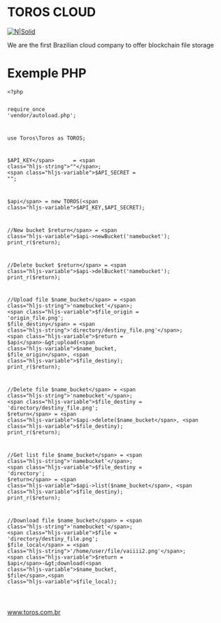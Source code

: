 <h1 class="code-line" data-line-start=0 data-line-end=1 ><a id="TOROS_CLOUD_0"></a>TOROS CLOUD</h1>
<p class="has-line-data" data-line-start="2" data-line-end="3"><a href="https://toros.com.br"><img src="https://www.toros.com.br/assets/images/toros2.png" alt="N|Solid"></a></p>
<p class="has-line-data" data-line-start="4" data-line-end="5">We are the first Brazilian cloud company to offer blockchain file storage</p>
<h1 class="code-line" data-line-start=6 data-line-end=7 ><a id="Exemple_PHP_6"></a>Exemple PHP</h1>
<pre><code class="has-line-data" data-line-start="9" data-line-end="54" class="language-sh">&lt;?php

require_once  <span class="hljs-string">'vendor/autoload.php'</span>;

use Toros\Toros as TOROS;

<span class="hljs-variable">$API_KEY</span>      = <span class="hljs-string">""</span>;
<span class="hljs-variable">$API_SECRET</span>   = <span class="hljs-string">""</span>;

<span class="hljs-variable">$api</span> = new TOROS(<span class="hljs-variable">$API_KEY</span>,<span class="hljs-variable">$API_SECRET</span>);

//New bucket
<span class="hljs-variable">$return</span> = <span class="hljs-variable">$api</span>-&gt;newBucket(<span class="hljs-string">'namebucket'</span>);
<span class="hljs-built_in">print</span>_r(<span class="hljs-variable">$return</span>);

//Delete bucket
<span class="hljs-variable">$return</span> = <span class="hljs-variable">$api</span>-&gt;delBucket(<span class="hljs-string">'namebucket'</span>);
<span class="hljs-built_in">print</span>_r(<span class="hljs-variable">$return</span>);

//Upload file
<span class="hljs-variable">$name_bucket</span> = <span class="hljs-string">'namebucket'</span>;
<span class="hljs-variable">$file_origin</span> = <span class="hljs-string">'origin_file.png'</span>;
<span class="hljs-variable">$file_destiny</span> = <span class="hljs-string">'directory/destiny_file.png'</span>;
<span class="hljs-variable">$return</span> = <span class="hljs-variable">$api</span>-&gt;upload(<span class="hljs-variable">$name_bucket</span>, <span class="hljs-variable">$file_origin</span>, <span class="hljs-variable">$file_destiny</span>);
<span class="hljs-built_in">print</span>_r(<span class="hljs-variable">$return</span>);

//Delete file
<span class="hljs-variable">$name_bucket</span> = <span class="hljs-string">'namebucket'</span>;
<span class="hljs-variable">$file_destiny</span> = <span class="hljs-string">'directory/destiny_file.png'</span>;
<span class="hljs-variable">$return</span> = <span class="hljs-variable">$api</span>-&gt;delete(<span class="hljs-variable">$name_bucket</span>, <span class="hljs-variable">$file_destiny</span>);
<span class="hljs-built_in">print</span>_r(<span class="hljs-variable">$return</span>);

//Get list file
<span class="hljs-variable">$name_bucket</span> = <span class="hljs-string">'namebucket'</span>;
<span class="hljs-variable">$file_destiny</span> = <span class="hljs-string">'directory'</span>;
<span class="hljs-variable">$return</span> = <span class="hljs-variable">$api</span>-&gt;list(<span class="hljs-variable">$name_bucket</span>, <span class="hljs-variable">$file_destiny</span>);
<span class="hljs-built_in">print</span>_r(<span class="hljs-variable">$return</span>);

//Download file
<span class="hljs-variable">$name_bucket</span> = <span class="hljs-string">'namebucket'</span>;
<span class="hljs-variable">$file</span> = <span class="hljs-string">'directory/destiny_file.png'</span>;
<span class="hljs-variable">$file_local</span> = <span class="hljs-string">'/home/user/file/vaiiii2.png'</span>;
<span class="hljs-variable">$return</span> = <span class="hljs-variable">$api</span>-&gt;download(<span class="hljs-variable">$name_bucket</span>, <span class="hljs-variable">$file</span>,<span class="hljs-variable">$file_local</span>);

</code></pre>
<p class="has-line-data" data-line-start="54" data-line-end="55"><a href="http://www.toros.com.br">www.toros.com.br</a></p>
